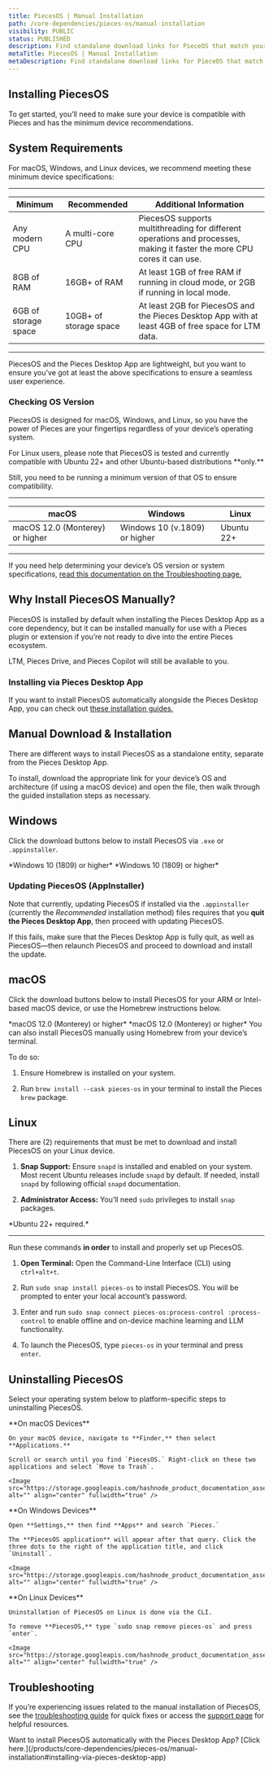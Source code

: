 ```yaml
---
title: PiecesOS | Manual Installation
path: /core-dependencies/pieces-os/manual-installation
visibility: PUBLIC
status: PUBLISHED
description: Find standalone download links for PieceOS that match your system’s operating system (OS) or architecture, or download PiecesOS automatically with the Pieces Desktop App.
metaTitle: PiecesOS | Manual Installation
metaDescription: Find standalone download links for PieceOS that match your system’s operating system (OS) or architecture, or download PiecesOS automatically with the Pieces Desktop App.
---
```


## Installing PiecesOS

To get started, you’ll need to make sure your device is compatible with Pieces and has the minimum device recommendations.

## System Requirements

For macOS, Windows, and Linux devices, we recommend meeting these minimum device specifications:

***

| **Minimum**          | **Recommended**        | **Additional Information**                                                                                               |
| -------------------- | ---------------------- | ------------------------------------------------------------------------------------------------------------------------ |
| Any modern CPU       | A multi-core CPU       | PiecesOS supports multithreading for different operations and processes, making it faster the more CPU cores it can use. |
| 8GB of RAM           | 16GB+ of RAM           | At least 1GB of free RAM if running in cloud mode, or 2GB if running in local mode.                                      |
| 6GB of storage space | 10GB+ of storage space | At least 2GB for PiecesOS and the Pieces Desktop App with at least 4GB of free space for LTM data.                       |

***

PiecesOS and the Pieces Desktop App are lightweight, but you want to ensure you’ve got at least the above specifications to ensure a seamless user experience.

### Checking OS Version

PiecesOS is designed for macOS, Windows, and Linux, so you have the power of Pieces are your fingertips regardless of your device’s operating system.

<Callout type="alert">
  For Linux users, please note that PiecesOS is tested and currently compatible with Ubuntu 22+ and other Ubuntu-based distributions **only.**
</Callout>

Still, you need to be running a minimum version of that OS to ensure compatibility.

***

| **macOS**                       | **Windows**                   | **Linux**  |
| ------------------------------- | ----------------------------- | ---------- |
| macOS 12.0 (Monterey) or higher | Windows 10 (v.1809) or higher | Ubuntu 22+ |

***

If you need help determining your device’s OS version or system specifications, [read this documentation on the Troubleshooting page.](/products/core-dependencies/pieces-os/troubleshooting#common-installation-issues)

## Why Install PiecesOS Manually?

PiecesOS is installed by default when installing the Pieces Desktop App as a core dependency, but it can be installed manually for use with a Pieces plugin or extension if you’re not ready to dive into the entire Pieces ecosystem.

LTM, Pieces Drive, and Pieces Copilot will still be available to you.

### Installing via Pieces Desktop App

If you want to install PiecesOS automatically alongside the Pieces Desktop App, you can check out [these installation guides.](/products/desktop/download)

## Manual Download & Installation

There are different ways to install PiecesOS as a standalone entity, separate from the Pieces Desktop App.

To install, download the appropriate link for your device’s OS and architecture (if using a macOS device) and open the file, then walk through the guided installation steps as necessary.

## Windows

Click the download buttons below to install PiecesOS via `.exe` or `.appinstaller`.

<CardGroup cols={2}>
  <Card title="Download — Windows (.exe)" image="/assets/icons/platform_logos/windows_logo.png" href="https://builds.pieces.app/stages/production/os_server/windows-exe/download?download=true&product=DOCUMENTATION_WEBSITE?download=true&product=DOCUMENTATION_WEBSITE&ga_visitor=286281413.1724689222">
    *Windows 10 (1809) or higher*
  </Card>

  <Card title="Download — Windows (.appinstaller)" image="/assets/icons/platform_logos/windows_logo.png" href="https://builds.pieces.app/stages/production/appinstaller/os_server.appinstaller?download=true&product=DOCUMENTATION_WEBSITE&ga_visitor=286281413.1724689222">
    *Windows 10 (1809) or higher*
  </Card>
</CardGroup>

### Updating PiecesOS (AppInstaller)

Note that currently, updating PiecesOS if installed via the `.appinstaller` (currently the *Recommended* installation method) files requires that you **quit the Pieces Desktop App**, then proceed with updating PiecesOS.

If this fails, make sure that the Pieces Desktop App is fully quit, as well as PiecesOS—then relaunch PiecesOS and proceed to download and install the update.

## macOS

Click the download buttons below to install PiecesOS for your ARM or Intel-based macOS device, or use the Homebrew instructions below.

<CardGroup cols={2}>
  <Card title="Download — ARM (.DMG)" image="/assets/icons/platform_logos/macos_logo.png" href="https://builds.pieces.app/stages/production/os_server/dmg-arm64/download?download=true&product=DOCUMENTATION_WEBSITE&ga_visitor=286281413.1724689222">
    *macOS 12.0 (Monterey) or higher*
  </Card>

  <Card title="Download — Intel (.DMG)" image="/assets/icons/platform_logos/macos_logo.png" href="https://builds.pieces.app/stages/production/os_server/dmg/download?download=true&product=DOCUMENTATION_WEBSITE&ga_visitor=286281413.1724689222">
    *macOS 12.0 (Monterey) or higher*
  </Card>
</CardGroup>

<Card title="Installing via Homebrew" image="/assets/icons/platform_logos/macos_logo.png">
  You can also install PiecesOS manually using Homebrew from your device’s terminal.

  To do so:

  1. Ensure Homebrew is installed on your system.

  2. Run `brew install --cask pieces-os` in your terminal to install the Pieces `brew` package.
</Card>

## Linux

There are (2) requirements that must be met to download and install PiecesOS on your Linux device.

1. **Snap Support:** Ensure `snapd` is installed and enabled on your system. Most recent Ubuntu releases include `snapd` by default. If needed, install `snapd` by following official `snapd` documentation.

2. **Administrator Access:** You’ll need `sudo` privileges to install `snap` packages.

<Card title="Download — Linux" image="/assets/icons/platform_logos/ubuntu_logo.png">
  *Ubuntu 22+ required.*

  ***

  Run these commands **in order** to install and properly set up PiecesOS.

  1. **Open Terminal:** Open the Command-Line Interface (CLI) using `ctrl+alt+t`.

  2. Run `sudo snap install pieces-os` to install PiecesOS. You will be prompted to enter your local account’s password.

  3. Enter and run `sudo snap connect pieces-os:process-control :process-control` to enable offline and on-device machine learning and LLM functionality.

  4. To launch the PiecesOS, type `pieces-os` in your terminal and press `enter`.
</Card>

## Uninstalling PiecesOS

Select your operating system below to platform-specific steps to uninstalling PiecesOS.

<Tabs>
  <TabItem title="macOS">
    **On macOS Devices**

    On your macOS device, navigate to **Finder,** then select **Applications.**

    Scroll or search until you find `PiecesOS.` Right-click on these two applications and select `Move to Trash`.

    <Image src="https://storage.googleapis.com/hashnode_product_documentation_assets/meet_pieces_assets/meet_pieces/get_started/macos/macos_how_to_uninstall_pfd.gif" alt="" align="center" fullwidth="true" />
  </TabItem>

  <TabItem title="Windows">
    **On Windows Devices**

    Open **Settings,** then find **Apps** and search `Pieces.`

    The **PiecesOS application** will appear after that query. Click the three dots to the right of the application title, and click `Uninstall`.

    <Image src="https://storage.googleapis.com/hashnode_product_documentation_assets/meet_pieces_assets/meet_pieces/get_started/windows/uninstalling_on_windows.gif" alt="" align="center" fullwidth="true" />
  </TabItem>

  <TabItem title="Linux">
    **On Linux Devices**

    Uninstallation of PiecesOS on Linux is done via the CLI.

    To remove **PiecesOS,** type `sudo snap remove pieces-os` and press `enter`.

    <Image src="https://storage.googleapis.com/hashnode_product_documentation_assets/meet_pieces_assets/meet_pieces/get_started_linux/uninstall_pfd_from_terminal.png" alt="" align="center" fullwidth="true" />
  </TabItem>
</Tabs>

## Troubleshooting

If you’re experiencing issues related to the manual installation of PiecesOS, see the [troubleshooting guide](/products/core-dependencies/pieces-os/troubleshooting#piecesos--troubleshooting) for quick fixes or access the [support page](/products/support) for helpful resources.

<Callout type="info">
  Want to install PiecesOS automatically with the Pieces Desktop App? [Click here.](/products/core-dependencies/pieces-os/manual-installation#installing-via-pieces-desktop-app)
</Callout>